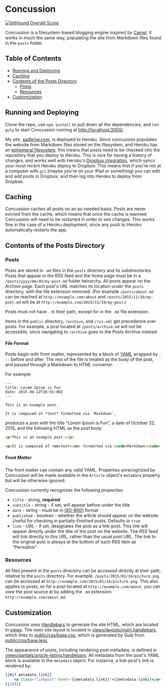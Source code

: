 # Concussion

[![bitHound Overalll Score](https://www.bithound.io/github/sadlerjw/concussion/badges/score.svg)](https://www.bithound.io/github/sadlerjw/concussion)

Concussion is a filesystem-based blogging engine inspired by [Camel]. It works in much the same way, populating the site from Markdown files found in the `posts` folder.

## Table of Contents
- [Running and Deploying](#running-and-deploying)
- [Caching](#caching)
- [Contents of the Posts Directory](#contents-of-the-posts-directory)
    + [Posts](#posts)
    + [Resources](#resources)
- [Customization](#customization)

## Running and Deploying

Clone the repo, use `npm install` to pull down all the dependencies, and run `gulp` to start Concussion running at [http://localhost:3000/].

My site, [sadlerjw.com], is deployed to Heroku. Since concussion populates the website from Markdown files stored on the filesystem, and Heroku has an [ephemeral filesystem][ephemeral], this means that posts need to be checked into the repository that you deploy to Heroku. This is nice for having a history of changes, and works well with Heroku's [Dropbox integration][heroku-dropbox], which syncs your most recent Heroku deploy to Dropbox. This means that if you're not at a computer with `git` (maybe you're on your iPad or something) you can edit and add posts in Dropbox, and then log into Heroku to deploy from Dropbox.

## Caching

Concussion caches all posts on an as-needed basis. Posts are never evicted from the cache, which means that once the cache is warmed, Concussion will need to be restarted in order to see changes. This works fine in the case of a Heroku deployment, since any push to Heroku automatically restarts the app.

## Contents of the Posts Directory

### Posts

Posts are stored in `.md` files in the `posts` directory and its subdirectories. Posts that appear in the RSS feed and the home page must be in a `/posts/yyyy/mm/dd/my-post.md` folder heirarchy. *All* posts appear on the Archive page. Each post's URL matches its location under the `posts` directory, with the file extension removed. (For example `/posts/about.md` can be reached at `http://example.com/about` and `/posts/2015/11/19/my-post.md` will be at `http://example.com/2015/11/19/my-post`.)

Posts must not have `.` in their path, except for in the `.md` file extension.

Items in the `public` directory, `/archive`, and `/rss.xml` get precedence over posts. For example, a post located at `/posts/archive.md` will not be accessible, since navigating to `/archive` goes to the Posts Archive instead.

#### File Format

Posts begin with front matter, represented by a block of [YAML] wrapped by `---` before and after. The rest of the file is treated as the body of the post, and passed through a Markdown to HTML converter.

For example:

```
---
title: Lorem Ipsum is Fun
date: 2015-08-22T10:55:00Z
---

This is an example post.

It is composed of *text* formatted via `Markdown`.
```

produces a post with the title "Lorem Ipsum is Fun", a date of October 22, 2015, and the following HTML as the post body:

```html
<p>This is an example post.</p>

<p>It is composed of <em>text</em> formatted via <code>Markdown</code>.</p>
```

##### Front Matter

The front matter can contain any valid YAML. Properties unrecognized by Concussion will be made available in the `Article` object's `metadata` property but will be otherwise ignored.

Concussion currently recognizes the following properties:

- `title` - string, **required**
- `subtitle` - string - if set, will appear before under the title
- `date` - string - must be in [ISO-8601] format
- `published` - boolean - whether the article should appear on the website. Useful for checking in partially-finished posts. Defaults to `true`
- `link` - URL - if set, designates the post as a link-post. This link will appear directly under the title of the post on the website. The RSS feed will link directly to this URL, rather than the usual post URL. The link to the original post is always at the bottom of each RSS item as "Permalink"

### Resources

All files present in the `posts` directory can be accessed directly at their path, relative to the `posts` directory. For example, `/posts/2015/01/24/picture.png` can be accessed at `http://example.com/2015/01/24/picture.png`. This also applies to posts, so for a post located at `http://example.com/about`, you can view the post source at by adding the `.md` extension: `http://example.com/about.md`.

## Customization

Concussion uses [Handlebars] to generate the site HTML, which are located in [views](views). The main site layout is located in [views/layouts/main.handlebars](views/layouts/main.handlebars), which links to [public/css/base.css](public/css/base.css), which is generated by Gulp from [public/css/base.less](public/css/base.less).

The appearance of posts, including rendering post metadata, is defined in [views/partials/article-listing.handlebars](views/partials/article-listing.handlebars). All metadata from the post's YAML block is available in the `metadata` object. For instance, a link-post's link is rendered by:

```handlebars
{{#if metadata.link}}
    <a class="linkpost" href="{{metadata.link}}">{{metadata.link}}</a>
{{/if}}
```

[http://localhost:3000/]: http://localhost:3000/
[Camel]: https://github.com/cliss/camel
[sadlerjw.com]: http://www.sadlerjw.com
[ISO-8601]: https://xkcd.com/1179/
[ephemeral]: https://devcenter.heroku.com/articles/dynos#ephemeral-filesystem
[heroku-dropbox]: https://blog.heroku.com/archives/2014/11/19/announcing_beta_dropbox_sync
[YAML]: http://yaml.org
[Handlebars]: http://handlebarsjs.com
